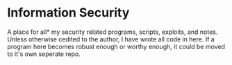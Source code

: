 Information Security
==============

A place for all* my security related programs, scripts, exploits, and notes. Unless otherwise cedited to the author, I have wrote all code in here. If a program here becomes robust enough or worthy enough, it could be moved to it's own seperate repo.
